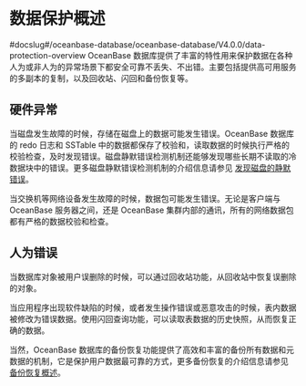 # 数据保护概述
#docslug#/oceanbase-database/oceanbase-database/V4.0.0/data-protection-overview
OceanBase 数据库提供了丰富的特性用来保护数据在各种人为或非人为的异常场景下都安全可靠不丢失、不出错。主要包括提供高可用服务的多副本的复制，以及回收站、闪回和备份恢复等。

## 硬件异常

当磁盘发生故障的时候，存储在磁盘上的数据可能发生错误。OceanBase 数据库的 redo 日志和 SSTable 中的数据都保存了校验和，读取数据的时候执行严格的校验检查，及时发现错误。磁盘静默错误检测机制还能够发现哪些长期不读取的冷数据块中的错误。更多磁盘静默错误检测机制的介绍信息请参见 [发现磁盘的静默错误](../../8.storage-architecture-1/6.data-integrity-2/1.silent-errors-found-for-disk.md)。

当交换机等网络设备发生故障的时候，数据包可能发生错误。无论是客户端与 OceanBase 服务器之间，还是 OceanBase 集群内部的通讯，所有的网络数据包都有严格的数据校验和检查。

## 人为错误

当数据库对象被用户误删除的时候，可以通过回收站功能，从回收站中恢复误删除的对象。

当应用程序出现软件缺陷的时候，或者发生操作错误或恶意攻击的时候，表内数据被修改为错误数据。使用闪回查询功能，可以读取表数据的历史快照，从而恢复正确的数据。

当然，OceanBase 数据库的备份恢复功能提供了高效和丰富的备份所有数据和元数据的机制，它是保护用户数据最可靠的方式，更多备份恢复的介绍信息请参见 [备份恢复概述](../5.backup-and-restoration/1.backup-and-restoration-overview.md)。
